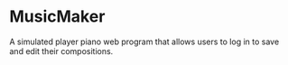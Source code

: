 # MusicMaker
A simulated player piano web program that allows users to  log in to save and edit their compositions.
